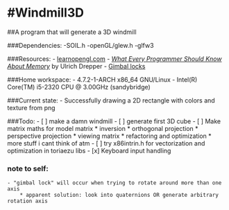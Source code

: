 #Windmill3D
==========

##A program that will generate a 3D windmill

###Dependencies:
    -SOIL.h
    -openGL/glew.h
    -glfw3

###Resources:
    - [learnopengl.com](learnopengl.com)
    - [_What Every Programmer Should Know About Memory_](https://www.google.com/url?sa=t&rct=j&q=&esrc=s&source=web&cd=2&cad=rja&uact=8&ved=0ahUKEwjK3-rs5KHQAhXphVQKHVrgAFEQFgghMAE&url=http%3A%2F%2Fdavid.jobet.free.fr%2Fwiclear-blog%2Fimages%2Fcpumemory.pdf&usg=AFQjCNGEGT73jdgAjfur9XJ8Nntc9ryrPQ&sig2=IR5o-zgGKqr7gWskNShBQg) by Ulrich Drepper 
    - [Gimbal locks](https://en.wikipedia.org/wiki/Gimbal_lock)

###Home workspace:
    - 4.7.2-1-ARCH x86\_64 GNU/Linux
    - Intel(R) Core(TM) i5-2320 CPU @ 3.00GHz (sandybridge)

###Current state:
    - Successfully drawing a 2D rectangle with colors and texture from png

###Todo:
    - [ ] make a damn windmill
    - [ ] generate first 3D cube
    - [ ] Make matrix maths for model matrix
        * inversion
        * orthogonal projection
        * perspective projection
        * viewing matrix
        * refactoring and optimization 
        * more stuff i cant think of atm
    - [ ] try x86intrin.h for vectorization and optimization in toriaezu libs
    - [x] Keyboard input handling

### note to self:
    - "gimbal lock" will occur when trying to rotate around more than one axis
        * apparent solution: look into quaternions OR generate arbitrary rotation axis
